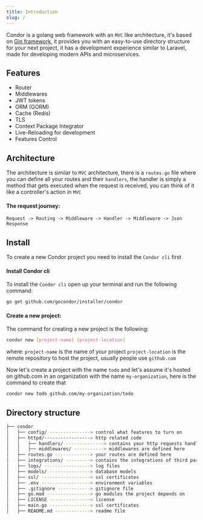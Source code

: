 ```yaml
---
title: Introduction
slug: /
---
```


Condor is a golang web framework with an `MVC` like architecture, it's based on [Gin framework](https://github.com/gin-gonic/gin), it provides you with an easy-to-use directory structure for your next project, it has a development experience similar to Laravel, made for developing modern APIs and microservices.

## Features 
- Router
- Middlewares
- JWT tokens
- ORM (GORM)
- Cache (Redis)
- TLS
- Context Package Integrator
- Live-Reloading for development
- Features Control

## Architecture
The architecture is similar to `MVC` architecture, there is a `routes.go` file where you can define all your routes and their `handlers`, the handler is simply a method that gets executed when the request is received, you can think of it like a controller's action in `MVC`

#### The request journey:
`Request -> Routing -> Middleware -> Handler -> Middleware -> Json Response`

## Install
To create a new Condor project you need to install the `Condor cli` first

#### Install Condor cli
To install the `Condor cli` open up your terminal and run the following command:
```bash
go get github.com/gocondor/installer/condor
```

#### Create a new project:
The command for creating a new project is the following:
```bash
condor new [project-name] [project-location]
```
where:
`project-name` is the name of your project
`project-location` is the remote repository to host the project, usually people use `github.com`

Now let's create a project with the name `todo` and let's assume it's hosted on github.com in an organization with the name `my-organization`, here is the command to create that
```bash
condor new todo github.com/my-organization/todo
```

## Directory structure 
```bash
├── condor
│   ├── config/ ---------------> control what features to turn on
│   ├── httpd/-----------------> http related code
│   │   ├── handlers/ --------------> contains your http requests handlers
│   │   ├── middlewares/ -----------> middlewares are defined here
│   ├── routes.go -------------> your routes are defined here
│   ├── integrations/ ---------> contains the integrations of third party packages into gin context
│   ├── logs/ -----------------> log files
│   ├── models/ ---------------> database models
│   ├── ssl/ ------------------> ssl certificates
│   ├── .env ------------------> environment variables 
│   ├── .gitignore ------------> gitignore file
│   ├── go.mod ----------------> go modules the project depends on
│   ├── LICENSE ---------------> license
│   ├── main.go ---------------> ssl certificates
│   ├── README.md -------------> readme file
```
